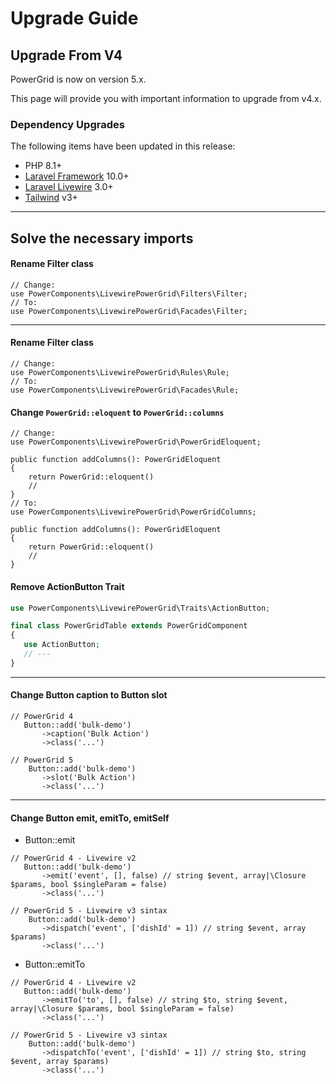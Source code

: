 # Upgrade Guide

## Upgrade From V4

PowerGrid is now on version 5.x.

This page will provide you with important information to upgrade from v4.x.

### Dependency Upgrades

The following items have been updated in this release:

* PHP 8.1+
* [Laravel Framework](https://laravel.com/) 10.0+
* [Laravel Livewire](https://livewire.laravel.com/) 3.0+
* [Tailwind](https://tailwindcss.com/) v3+

---

## Solve the necessary imports

#### Rename Filter class

```php{4}
// Change:
use PowerComponents\LivewirePowerGrid\Filters\Filter;
// To:
use PowerComponents\LivewirePowerGrid\Facades\Filter;
```

---

#### Rename Filter class

```php{4}
// Change:
use PowerComponents\LivewirePowerGrid\Rules\Rule;
// To:
use PowerComponents\LivewirePowerGrid\Facades\Rule;
```

#### Change `PowerGrid::eloquent` to `PowerGrid::columns`

```php{10,14}
// Change:
use PowerComponents\LivewirePowerGrid\PowerGridEloquent;

public function addColumns(): PowerGridEloquent
{
    return PowerGrid::eloquent()
    // 
}
// To:
use PowerComponents\LivewirePowerGrid\PowerGridColumns;

public function addColumns(): PowerGridEloquent
{
    return PowerGrid::eloquent()
    // 
}
```

#### Remove ActionButton Trait

```php
use PowerComponents\LivewirePowerGrid\Traits\ActionButton;

final class PowerGridTable extends PowerGridComponent
{
   use ActionButton;
   // ---
}
```

---

#### Change Button caption to Button slot

```php{8}
// PowerGrid 4
   Button::add('bulk-demo')
       ->caption('Bulk Action')
       ->class('...')
       
// PowerGrid 5
    Button::add('bulk-demo')
       ->slot('Bulk Action')
       ->class('...')
```

---

#### Change Button emit, emitTo, emitSelf

* Button::emit
```php{8}
// PowerGrid 4 - Livewire v2
   Button::add('bulk-demo')
       ->emit('event', [], false) // string $event, array|\Closure $params, bool $singleParam = false)
       ->class('...')
       
// PowerGrid 5 - Livewire v3 sintax
    Button::add('bulk-demo')
       ->dispatch('event', ['dishId' = 1]) // string $event, array $params)
       ->class('...')
```

* Button::emitTo
```php{8}
// PowerGrid 4 - Livewire v2
   Button::add('bulk-demo')
       ->emitTo('to', [], false) // string $to, string $event, array|\Closure $params, bool $singleParam = false)
       ->class('...')
       
// PowerGrid 5 - Livewire v3 sintax
    Button::add('bulk-demo')
       ->dispatchTo('event', ['dishId' = 1]) // string $to, string $event, array $params)
       ->class('...')
```
